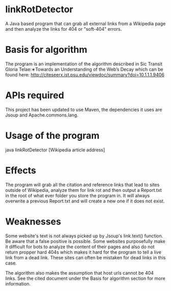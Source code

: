 # linkRotDetector
A Java based program that can grab all external links from a Wikipedia page and then analyze the links for 404 or "soft-404" errors.

# Basis for algorithm
The program is an implementation of the algorithm described in Sic Transit Gloria Telae:∗Towards an Understanding of the Web’s Decay
which can be found here: http://citeseerx.ist.psu.edu/viewdoc/summary?doi=10.1.1.1.9406

# APIs required
This project has been updated to use Maven, the dependencies it uses are Jsoup and Apache.commons.lang.

# Usage of the program
java linkRotDetector [Wikipedia article address]

# Effects
The program will grab all the citation and reference links that lead to sites outside of Wikipedia, analyze them for link rot and then output a Report.txt in the root
of what ever folder you store the program in. It will always overwrite a previous Report.txt and will create a new one
if it does not exist.

# Weaknesses
Some website's text is not always picked up by Jsoup's link.text() function. Be aware that a false positive is possible.
Some websites purposefully make it difficult for bots to analyze the content of their pages and also do not
return propper hard 404s which makes it hard for the program to tell a live link from a dead link.
These sites can often be mistaken for dead links in this case.

The algorithm also makes the assumption that host urls
cannot be 404 links. See the cited document under the Basis for algorithm section for more information.